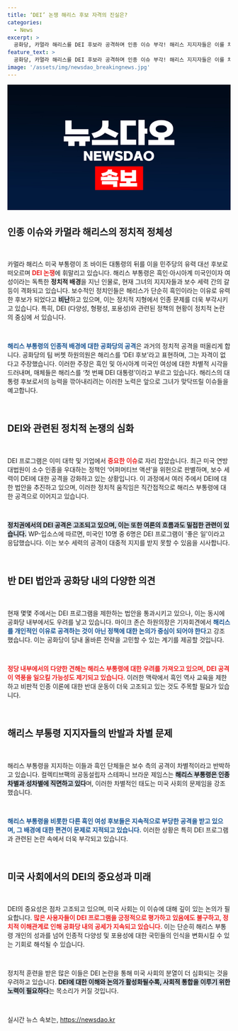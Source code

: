 ```yaml
---
title: ‘DEI’ 논쟁 해리스 후보 자격의 진실은?
categories:
  - News
excerpt: >
  공화당, 카멀라 해리스를 DEI 후보라 공격하며 인종 이슈 부각! 해리스 지지자들은 이를 차별로 반박하고 역풍 우려를 제기, 정치권의 뜨거운 논쟁이 시작됐다. DEI의 진정한 의미와 인종적 배경이 격돌하는 이 대선전에서 누가 승리할 것인가?
feature_text: >
  공화당, 카멀라 해리스를 DEI 후보라 공격하며 인종 이슈 부각! 해리스 지지자들은 이를 차별로 반박하고 역풍 우려를 제기, 정치권의 뜨거운 논쟁이 시작됐다. DEI의 진정한 의미와 인종적 배경이 격돌하는 이 대선전에서 누가 승리할 것인가?
image: '/assets/img/newsdao_breakingnews.jpg'
---
```


<p><img src="/assets/img/newsdao_breakingnews.jpg" alt="flaretime 속보" /></p>

<h2 data-ke-size="size26">인종 이슈와 카멀라 해리스의 정치적 정체성</h2>

<p data-ke-size="size16">&nbsp;</p>

<p>카멀라 해리스 미국 부통령이 조 바이든 대통령의 뒤를 이을 민주당의 유력 대선 후보로 떠오르며 <b><span style="color: #ee2323;">DEI 논쟁</span></b>에 휘말리고 있습니다. 해리스 부통령은 흑인·아시아계 미국인이자 여성이라는 독특한 <b>정치적 배경</b>을 지닌 인물로, 현재 그녀의 지지자들과 보수 세력 간의 갈등이 격화되고 있습니다. 보수적인 정치인들은 해리스가 단순히 흑인이라는 이유로 유력한 후보가 되었다고 <b><span style="background-color: #21538527;">비난</span></b>하고 있으며, 이는 정치적 지형에서 인종 문제를 더욱 부각시키고 있습니다. 특히, DEI (다양성, 형평성, 포용성)와 관련된 정책의 현황이 정치적 논란의 중심에 서 있습니다. </p>

<p><br></p>

<p><b><span style="color: #1a5490;">해리스 부통령의 인종적 배경에 대한 공화당의 공격</span></b>은 과거의 정치적 공격을 떠올리게 합니다. 공화당의 팀 버쳇 하원의원은 해리스를 ‘DEI 후보’라고 표현하며, 그는 자격이 없다고 주장했습니다. 이러한 주장은 흑인 및 아시아계 미국인 여성에 대한 차별적 시각을 드러내며, 매체들은 해리스를 ‘첫 번째 DEI 대통령’이라고 부르고 있습니다. 해리스의 대통령 후보로서의 능력을 깎아내리려는 이러한 노력은 앞으로 그녀가 맞닥뜨릴 이슈들을 예고합니다.</p>

<p data-ke-size="size16">&nbsp;</p>

<h2 data-ke-size="size26">DEI와 관련된 정치적 논쟁의 심화</h2>

<p data-ke-size="size16">&nbsp;</p>

<p>DEI 프로그램은 이미 대학 및 기업에서 <b><span style="color: #ee2323;">중요한 이슈</span></b>로 자리 잡았습니다. 최근 미국 연방 대법원이 소수 인종을 우대하는 정책인 ‘어퍼머티브 액션’을 위헌으로 판별하며, 보수 세력이 DEI에 대한 공격을 강화하고 있는 상황입니다. 이 과정에서 여러 주에서 DEI에 대한 법안을 추진하고 있으며, 이러한 정치적 움직임은 직간접적으로 해리스 부통령에 대한 공격으로 이어지고 있습니다.</p>

<p><br></p>

<p><b><span style="background-color: #21538527;">정치권에서의 DEI 공격은 고조되고 있으며, 이는 또한 여론의 흐름과도 밀접한 관련이 있습니다.</span></b> WP-입소스에 따르면, 미국인 10명 중 6명은 DEI 프로그램이 '좋은 일'이라고 응답했습니다. 이는 보수 세력의 공격이 대중적 지지를 받지 못할 수 있음을 시사합니다.</p>

<p data-ke-size="size16">&nbsp;</p>

<h2 data-ke-size="size26">반 DEI 법안과 공화당 내의 다양한 의견</h2>

<p data-ke-size="size16">&nbsp;</p>

<p>현재 몇몇 주에서는 DEI 프로그램을 제한하는 법안을 통과시키고 있으나, 이는 동시에 공화당 내부에서도 우려를 낳고 있습니다. 마이크 존슨 하원의장은 기자회견에서 <b><span style="color: #1a5490;">해리스를 개인적인 이유로 공격하는 것이 아닌 정책에 대한 논의가 중심이 되어야 한다</span></b>고 강조했습니다. 이는 공화당이 당내 올바른 전략을 고민할 수 있는 계기를 제공할 것입니다.</p>

<p><br></p>

<p><b><span style="color: #ee2323;">정당 내부에서의 다양한 견해는 해리스 부통령에 대한 우려를 가져오고 있으며, DEI 공격이 역풍을 일으킬 가능성도 제기되고 있습니다.</span></b> 이러한 맥락에서 흑인 역사 교육을 제한하고 비판적 인종 이론에 대한 반대 운동이 더욱 고조되고 있는 것도 주목할 필요가 있습니다.</p>

<p data-ke-size="size16">&nbsp;</p>

<h2 data-ke-size="size26">해리스 부통령 지지자들의 반발과 차별 문제</h2>

<p data-ke-size="size16">&nbsp;</p>

<p>해리스 부통령을 지지하는 이들과 흑인 단체들은 보수 측의 공격이 차별적이라고 반박하고 있습니다. 컬렉티브팩의 공동설립자 스테파니 브라운 제임스는 <b><span style="background-color: #21538527;">해리스 부통령은 인종차별과 성차별에 직면하고 있다</span></b>며, 이러한 차별적인 태도는 미국 사회의 문제임을 강조했습니다.</p>

<p><br></p>

<p><b><span style="color: #1a5490;">해리스 부통령을 비롯한 다른 흑인 여성 후보들은 지속적으로 부당한 공격을 받고 있으며, 그 배경에 대한 편견이 문제로 지적되고 있습니다.</span></b> 이러한 상황은 특히 DEI 프로그램과 관련된 논란 속에서 더욱 부각되고 있습니다.</p>

<p data-ke-size="size16">&nbsp;</p>

<h2 data-ke-size="size26">미국 사회에서의 DEI의 중요성과 미래</h2>

<p data-ke-size="size16">&nbsp;</p>

<p>DEI의 중요성은 점차 고조되고 있으며, 미국 사회는 이 이슈에 대해 깊이 있는 논의가 필요합니다. <b><span style="color: #ee2323;">많은 사용자들이 DEI 프로그램을 긍정적으로 평가하고 있음에도 불구하고, 정치적 이해관계로 인해 공화당 내의 공세가 지속되고 있습니다.</span></b> 이는 단순히 해리스 부통령 개인의 성과를 넘어 인종적 다양성 및 포용성에 대한 국민들의 인식을 변화시킬 수 있는 기회로 해석될 수 있습니다.</p>

<p><br></p>

<p>정치적 훈련을 받은 많은 이들은 DEI 논란을 통해 미국 사회의 분열이 더 심화되는 것을 우려하고 있습니다. <b><span style="background-color: #21538527;">DEI에 대한 이해와 논의가 활성화될수록, 사회적 통합을 이루기 위한 노력이 필요하다</span></b>는 목소리가 커질 것입니다.</p>

<p data-ke-size="size16">&nbsp;</p>
실시간 뉴스 속보는, <a href="https://newsdao.kr" rel="dofollow">https://newsdao.kr</a>


